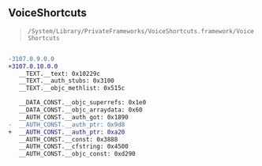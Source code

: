## VoiceShortcuts

> `/System/Library/PrivateFrameworks/VoiceShortcuts.framework/VoiceShortcuts`

```diff

-3107.0.9.0.0
+3107.0.10.0.0
   __TEXT.__text: 0x10229c
   __TEXT.__auth_stubs: 0x3100
   __TEXT.__objc_methlist: 0x515c

   __DATA_CONST.__objc_superrefs: 0x1e0
   __DATA_CONST.__objc_arraydata: 0x60
   __AUTH_CONST.__auth_got: 0x1890
-  __AUTH_CONST.__auth_ptr: 0x9d8
+  __AUTH_CONST.__auth_ptr: 0xa20
   __AUTH_CONST.__const: 0x3888
   __AUTH_CONST.__cfstring: 0x4500
   __AUTH_CONST.__objc_const: 0xd290

```
